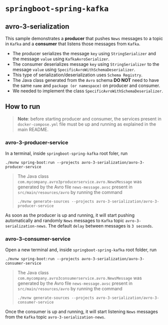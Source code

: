 # `springboot-spring-kafka`

## avro-3-serialization

This sample demonstrates a **producer** that pushes `News` messages to a topic in `Kafka` and a **consumer** that
listens those messages from `Kafka`.

- The producer serializes the message `key` using `StringSerializer` and the message `value` using `KafkaAvroSerializer`.
- The consumer deserializes message `key` using `StringSerializer` to the message `value` using `SpecificAvroWithSchemaDeserializer`.
- This type of serialization/deserialization uses `Schema Registry`.
- The Java class generated from the `Avro` schema **DO NOT** need to have the same `name` and `package (or namespace)`
on producer and consumer.
- We needed to implement the class `SpecificAvroWithSchemaDeserializer`.

## How to run

> **Note**: before starting producer and consumer, the services present in `docker-compose.yml` file must be up and running
as explained in the main README.

### avro-3-producer-service

In a terminal, inside `springboot-spring-kafka` root foler, run
```
./mvnw spring-boot:run --projects avro-3-serialization/avro-3-producer-service
```
> The Java class `com.mycompany.avro3producerservice.avro.NewsMessage` was generated by the Avro file
> `news-message.avsc` present in `src/main/resources/avro` by running the command
> ```
> ./mvnw generate-sources --projects avro-3-serialization/avro-3-producer-service
> ```

As soon as the producer is up and running, it will start pushing automatically and randomly `News` messages to `Kafka`
topic `avro-3-serialization-news`. The default `delay` between messages is `3 seconds`.

### avro-3-consumer-service

Open a new terminal and, inside `springboot-spring-kafka` root folder, run
```
./mvnw spring-boot:run --projects avro-3-serialization/avro-3-consumer-service
```
> The Java class `com.mycompany.avro3consumerservice.avro.NewsMessage` was generated by the Avro file
> `news-message.avsc` present in `src/main/resources/avro` by running the command
> ```
> ./mvnw generate-sources --projects avro-3-serialization/avro-3-consumer-service
> ```

Once the consumer is up and running, it will start listening `News` messages from the `Kafka` topic
`avro-3-serialization-news`.